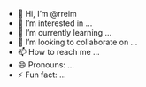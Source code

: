- 👋 Hi, I’m @rreim
- 👀 I’m interested in ...
- 🌱 I’m currently learning ...
- 💞️ I’m looking to collaborate on ...
- 📫 How to reach me ...
- 😄 Pronouns: ...
- ⚡ Fun fact: ...

<!---
rreim/rreim is a ✨ special ✨ repository because its `README.md` (this file) appears on your GitHub profile.
You can click the Preview link to take a look at your changes.
--->
